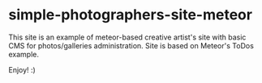 # simple-photographers-site-meteor

This site is an example of meteor-based creative artist's site with basic CMS for photos/galleries administration. Site is based on Meteor's ToDos example.

Enjoy! :)
